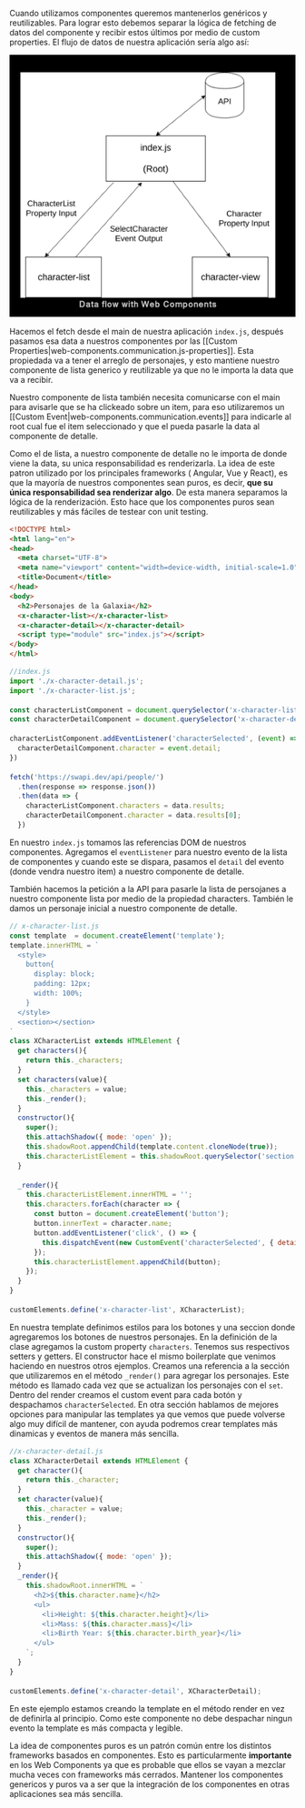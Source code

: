 
Cuando utilizamos componentes queremos mantenerlos genéricos y reutilizables. Para lograr esto debemos separar la lógica de fetching de datos del componente y recibir estos últimos por medio de custom properties. El flujo de datos de nuestra aplicación sería algo así:


![Alt text](image-25.png)


Hacemos el fetch desde el main de nuestra aplicación ```index.js```, después pasamos esa data a nuestros componentes por las [[Custom Properties|web-components.communication.js-properties]]. Esta propiedada va a tener el arreglo de personajes, y esto mantiene nuestro componente de lista generico y reutilizable ya que no le importa la data que va a recibir.

Nuestro componente de lista también necesita comunicarse con el main para avisarle que se ha clickeado sobre un item, para eso utilizaremos un [[Custom Event|web-components.communication.events]] para indicarle al root cual fue el item seleccionado y que el pueda pasarle la data al componente de detalle.

Como el de lista, a nuestro componente de detalle no le importa de donde viene la data, su unica responsabilidad es renderizarla. La idea de este patron utilizado por los principales frameworks ( Angular, Vue y React), es que la mayoría de nuestros componentes sean puros, es decir, **que su única responsabilidad sea renderizar algo**. De esta manera separamos la lógica de la renderización. Esto hace que los componentes puros sean reutilizables y más fáciles de testear con unit testing. 

```html
<!DOCTYPE html>
<html lang="en">
<head>
  <meta charset="UTF-8">
  <meta name="viewport" content="width=device-width, initial-scale=1.0">
  <title>Document</title>
</head>
<body>
  <h2>Personajes de la Galaxia</h2>
  <x-character-list></x-character-list>
  <x-character-detail></x-character-detail>
  <script type="module" src="index.js"></script>
</body>
</html>
```

```js
//index.js
import './x-character-detail.js';
import './x-character-list.js';

const characterListComponent = document.querySelector('x-character-list');
const characterDetailComponent = document.querySelector('x-character-detail');

characterListComponent.addEventListener('characterSelected', (event) => {
  characterDetailComponent.character = event.detail;
})

fetch('https://swapi.dev/api/people/')
  .then(response => response.json())
  .then(data => {
    characterListComponent.characters = data.results;
    characterDetailComponent.character = data.results[0];
  })
``` 

En nuestro ```index.js``` tomamos las referencias DOM de nuestros componentes. Agregamos el ```eventListener``` para nuestro evento de la lista de componentes y cuando este se dispara, pasamos el ```detail``` del evento (donde vendra nuestro item) a nuestro componente de detalle.

También hacemos la petición a la API para pasarle la lista de persojanes a nuestro componente lista por medio de la propiedad characters. También le damos un personaje inicial a nuestro componente de detalle.

```js
// x-character-list.js
const template  = document.createElement('template');
template.innerHTML = `
  <style>
    button{
      display: block;
      padding: 12px;
      width: 100%;
    }
  </style>
  <section></section>
`
class XCharacterList extends HTMLElement {
  get characters(){
    return this._characters;
  }
  set characters(value){
    this._characters = value;
    this._render();
  }
  constructor(){
    super();
    this.attachShadow({ mode: 'open' });
    this.shadowRoot.appendChild(template.content.cloneNode(true));
    this.characterListElement = this.shadowRoot.querySelector('section');
  }

  _render(){
    this.characterListElement.innerHTML = '';
    this.characters.forEach(character => {
      const button = document.createElement('button');
      button.innerText = character.name;
      button.addEventListener('click', () => {
        this.dispatchEvent(new CustomEvent('characterSelected', { detail: character }));
      });
      this.characterListElement.appendChild(button);
    });
  }
}

customElements.define('x-character-list', XCharacterList);
```
En nuestra template definimos estilos para los botones y una seccion donde agregaremos los botones de nuestros personajes.
En la definición de la clase agregamos la custom property ```characters```. Tenemos sus respectivos setters y getters. El constructor hace el mismo boilerplate que venimos haciendo en nuestros otros ejemplos. Creamos una referencia a la sección que utilizaremos en el método ```_render()``` para agregar los personajes. Este método es llamado cada vez que se actualizan los personajes con el ```set```. 
Dentro del render creamos el custom event para cada botón y despachamos ```characterSelected```. En otra sección hablamos de mejores opciones para manipular las templates ya que vemos que puede volverse algo muy difícil de mantener, con ayuda podremos crear templates más dinamicas y eventos de manera más sencilla.

```js
//x-character-detail.js
class XCharacterDetail extends HTMLElement {
  get character(){
    return this._character;
  }
  set character(value){
    this._character = value;
    this._render();
  }
  constructor(){
    super();
    this.attachShadow({ mode: 'open' });
  }
  _render(){
    this.shadowRoot.innerHTML = `
      <h2>${this.character.name}</h2>
      <ul>
        <li>Height: ${this.character.height}</li>
        <li>Mass: ${this.character.mass}</li>
        <li>Birth Year: ${this.character.birth_year}</li>
      </ul>
    `;
  }
}

customElements.define('x-character-detail', XCharacterDetail);
```

En este ejemplo estamos creando la template en el método render en vez de definirla al principio. Como este componente no debe despachar ningun evento la template es más compacta y legible.

La idea de componentes puros es un patrón común entre los distintos frameworks basados en componentes. Esto es particularmente **importante** en los Web Components ya que es probable que ellos se vayan a mezclar mucha veces con frameworks más cerrados. Mantener los componentes genericos y puros va a ser que la integración de los componentes en otras aplicaciones sea más sencilla.